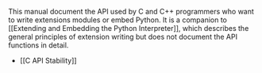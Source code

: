 This manual document the API used by C and C++ programmers who want to write extensions modules or embed Python. It is a companion to [[Extending and Embedding the Python Interpreter]], which describes the general principles of extension writing but does not document the API functions in detail.
- [[C API Stability]]